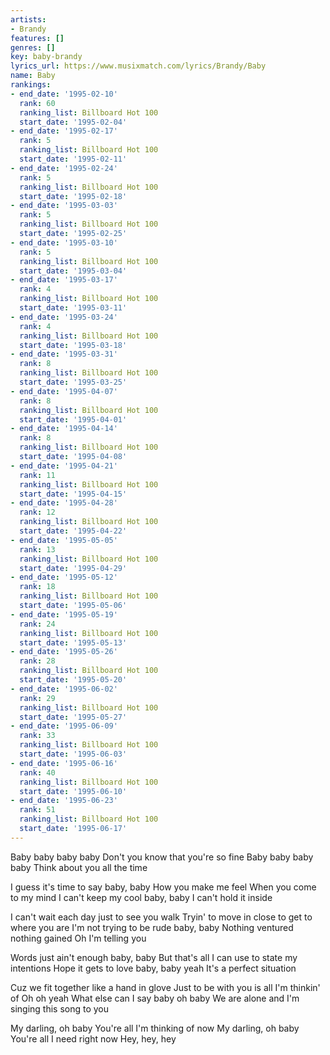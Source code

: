```yaml
---
artists:
- Brandy
features: []
genres: []
key: baby-brandy
lyrics_url: https://www.musixmatch.com/lyrics/Brandy/Baby
name: Baby
rankings:
- end_date: '1995-02-10'
  rank: 60
  ranking_list: Billboard Hot 100
  start_date: '1995-02-04'
- end_date: '1995-02-17'
  rank: 5
  ranking_list: Billboard Hot 100
  start_date: '1995-02-11'
- end_date: '1995-02-24'
  rank: 5
  ranking_list: Billboard Hot 100
  start_date: '1995-02-18'
- end_date: '1995-03-03'
  rank: 5
  ranking_list: Billboard Hot 100
  start_date: '1995-02-25'
- end_date: '1995-03-10'
  rank: 5
  ranking_list: Billboard Hot 100
  start_date: '1995-03-04'
- end_date: '1995-03-17'
  rank: 4
  ranking_list: Billboard Hot 100
  start_date: '1995-03-11'
- end_date: '1995-03-24'
  rank: 4
  ranking_list: Billboard Hot 100
  start_date: '1995-03-18'
- end_date: '1995-03-31'
  rank: 8
  ranking_list: Billboard Hot 100
  start_date: '1995-03-25'
- end_date: '1995-04-07'
  rank: 8
  ranking_list: Billboard Hot 100
  start_date: '1995-04-01'
- end_date: '1995-04-14'
  rank: 8
  ranking_list: Billboard Hot 100
  start_date: '1995-04-08'
- end_date: '1995-04-21'
  rank: 11
  ranking_list: Billboard Hot 100
  start_date: '1995-04-15'
- end_date: '1995-04-28'
  rank: 12
  ranking_list: Billboard Hot 100
  start_date: '1995-04-22'
- end_date: '1995-05-05'
  rank: 13
  ranking_list: Billboard Hot 100
  start_date: '1995-04-29'
- end_date: '1995-05-12'
  rank: 18
  ranking_list: Billboard Hot 100
  start_date: '1995-05-06'
- end_date: '1995-05-19'
  rank: 24
  ranking_list: Billboard Hot 100
  start_date: '1995-05-13'
- end_date: '1995-05-26'
  rank: 28
  ranking_list: Billboard Hot 100
  start_date: '1995-05-20'
- end_date: '1995-06-02'
  rank: 29
  ranking_list: Billboard Hot 100
  start_date: '1995-05-27'
- end_date: '1995-06-09'
  rank: 33
  ranking_list: Billboard Hot 100
  start_date: '1995-06-03'
- end_date: '1995-06-16'
  rank: 40
  ranking_list: Billboard Hot 100
  start_date: '1995-06-10'
- end_date: '1995-06-23'
  rank: 51
  ranking_list: Billboard Hot 100
  start_date: '1995-06-17'
---
```

Baby baby baby baby
Don't you know that you're so fine
Baby baby baby baby
Think about you all the time

I guess it's time to say baby, baby
How you make me feel
When you come to my mind
I can't keep my cool baby, baby
I can't hold it inside

I can't wait each day just to see you walk
Tryin' to move in close to get to where you are
I'm not trying to be rude baby, baby
Nothing ventured nothing gained
Oh I'm telling you

Words just ain't enough baby, baby
But that's all I can use to state my intentions
Hope it gets to love baby, baby yeah
It's a perfect situation

Cuz we fit together like a hand in glove
Just to be with you is all I'm thinkin' of
Oh oh yeah
What else can I say baby oh baby
We are alone and I'm singing this song to you

My darling, oh baby
You're all I'm thinking of now
My darling, oh baby
You're all I need right now
Hey, hey, hey
